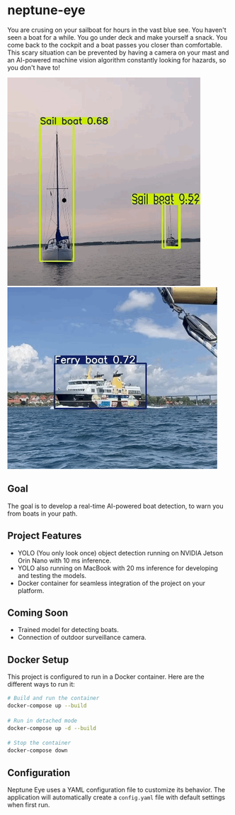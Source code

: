# neptune-eye

You are crusing on your sailboat for hours in the vast blue see. You haven't seen a boat for a while.
You go under deck and make yourself a snack. You come back to the cockpit and a boat passes you closer than comfortable.
This scary situation can be prevented by having a camera on your mast and an AI-powered machine vision algorithm constantly looking for hazards,
so you don't have to!

![Neptune Eye Detecting Sailboats](/res/gifs/yolo_sailboat.gif) ![Neptune Eye Detecting Ferry](/res/gifs/yolo_ferry.gif)

## Goal

The goal is to develop a real-time AI-powered boat detection, to warn you from boats in your path.

## Project Features

- YOLO (You only look once) object detection running on NVIDIA Jetson Orin Nano with 10 ms inference.
- YOLO also running on MacBook with 20 ms inference for developing and testing the models.
- Docker container for seamless integration of the project on your platform.

## Coming Soon

- Trained model for detecting boats.
- Connection of outdoor surveillance camera.

## Docker Setup

This project is configured to run in a Docker container. Here are the different ways to run it:

```bash
# Build and run the container
docker-compose up --build

# Run in detached mode
docker-compose up -d --build

# Stop the container
docker-compose down
```

## Configuration

Neptune Eye uses a YAML configuration file to customize its behavior. The application will automatically create a `config.yaml` file with default settings when first run.